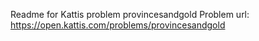 Readme for Kattis problem provincesandgold
Problem url: https://open.kattis.com/problems/provincesandgold